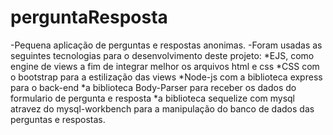 # perguntaResposta
-Pequena aplicação de perguntas e respostas anonimas.
-Foram usadas as seguintes tecnologias para o desenvolvimento deste projeto:
*EJS, como engine de views a fim de integrar melhor os arquivos html e css
*CSS com o bootstrap para a estilização das views
*Node-js com a biblioteca express para o back-end
*a biblioteca Body-Parser para receber os dados do formulario de pergunta e resposta
*a biblioteca sequelize com mysql atravez do mysql-workbench para a manipulação do banco de dados das perguntas e respostas.



